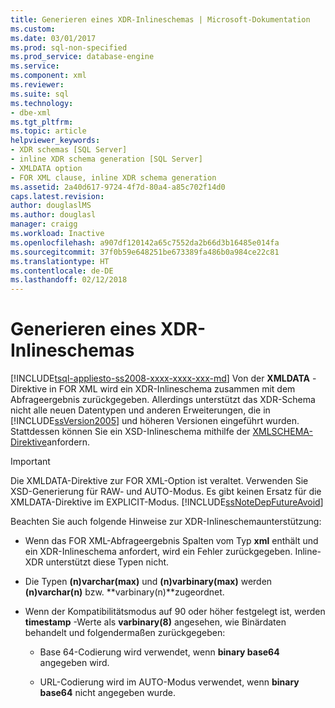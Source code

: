 ```yaml
---
title: Generieren eines XDR-Inlineschemas | Microsoft-Dokumentation
ms.custom: 
ms.date: 03/01/2017
ms.prod: sql-non-specified
ms.prod_service: database-engine
ms.service: 
ms.component: xml
ms.reviewer: 
ms.suite: sql
ms.technology:
- dbe-xml
ms.tgt_pltfrm: 
ms.topic: article
helpviewer_keywords:
- XDR schemas [SQL Server]
- inline XDR schema generation [SQL Server]
- XMLDATA option
- FOR XML clause, inline XDR schema generation
ms.assetid: 2a40d617-9724-4f7d-80a4-a85c702f14d0
caps.latest.revision: 
author: douglaslMS
ms.author: douglasl
manager: craigg
ms.workload: Inactive
ms.openlocfilehash: a907df120142a65c7552da2b66d3b16485e014fa
ms.sourcegitcommit: 37f0b59e648251be673389fa486b0a984ce22c81
ms.translationtype: HT
ms.contentlocale: de-DE
ms.lasthandoff: 02/12/2018
---
```

# <a name="generate-an-inline-xdr-schema"></a>Generieren eines XDR-Inlineschemas
[!INCLUDE[tsql-appliesto-ss2008-xxxx-xxxx-xxx-md](../../includes/tsql-appliesto-ss2008-xxxx-xxxx-xxx-md.md)]
Von der **XMLDATA** -Direktive in FOR XML wird ein XDR-Inlineschema zusammen mit dem Abfrageergebnis zurückgegeben. Allerdings unterstützt das XDR-Schema nicht alle neuen Datentypen und anderen Erweiterungen, die in [!INCLUDE[ssVersion2005](../../includes/ssversion2005-md.md)] und höheren Versionen eingeführt wurden. Stattdessen können Sie ein XSD-Inlineschema mithilfe der [XMLSCHEMA-Direktive](../../relational-databases/xml/generate-an-inline-xsd-schema.md)anfordern.  
  
> [!IMPORTANT]  
>  Die XMLDATA-Direktive zur FOR XML-Option ist veraltet. Verwenden Sie XSD-Generierung für RAW- und AUTO-Modus. Es gibt keinen Ersatz für die XMLDATA-Direktive im EXPLICIT-Modus. [!INCLUDE[ssNoteDepFutureAvoid](../../includes/ssnotedepfutureavoid-md.md)]  
  
 Beachten Sie auch folgende Hinweise zur XDR-Inlineschemaunterstützung:  
  
-   Wenn das FOR XML-Abfrageergebnis Spalten vom Typ **xml** enthält und ein XDR-Inlineschema anfordert, wird ein Fehler zurückgegeben. Inline-XDR unterstützt diese Typen nicht.  
  
-   Die Typen **(n)varchar(max)** und **(n)varbinary(max)** werden **(n)varchar(n)** bzw. **varbinary(n)**zugeordnet.  
  
-   Wenn der Kompatibilitätsmodus auf 90 oder höher festgelegt ist, werden **timestamp** -Werte als **varbinary(8)** angesehen, wie Binärdaten behandelt und folgendermaßen zurückgegeben:  
  
    -   Base 64-Codierung wird verwendet, wenn **binary base64** angegeben wird.  
  
    -   URL-Codierung wird im AUTO-Modus verwendet, wenn **binary base64** nicht angegeben wurde.  
  
  
